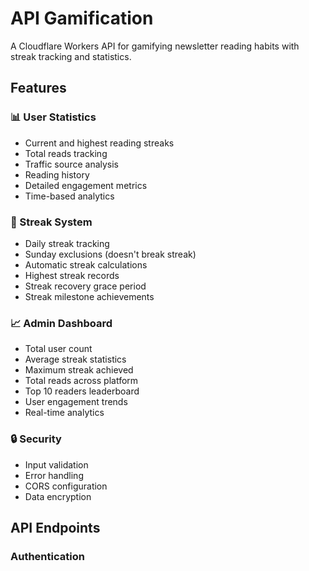 # API Gamification

A Cloudflare Workers API for gamifying newsletter reading habits with streak tracking and statistics.

## Features

### 📊 User Statistics

- Current and highest reading streaks
- Total reads tracking
- Traffic source analysis
- Reading history
- Detailed engagement metrics
- Time-based analytics

### 🎯 Streak System

- Daily streak tracking
- Sunday exclusions (doesn't break streak)
- Automatic streak calculations
- Highest streak records
- Streak recovery grace period
- Streak milestone achievements

### 📈 Admin Dashboard

- Total user count
- Average streak statistics
- Maximum streak achieved
- Total reads across platform
- Top 10 readers leaderboard
- User engagement trends
- Real-time analytics

### 🔒 Security

- Input validation
- Error handling
- CORS configuration
- Data encryption

## API Endpoints

### Authentication
